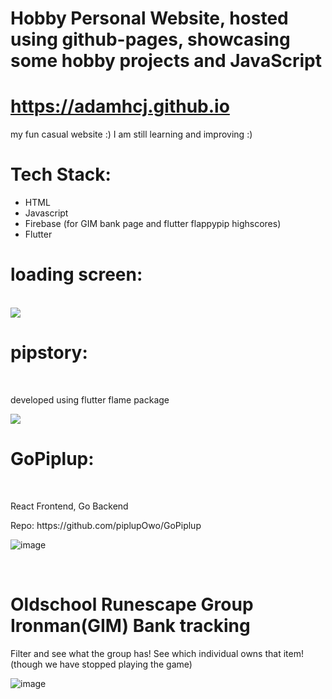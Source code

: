 # Hobby Personal Website, hosted using github-pages, showcasing some hobby projects and JavaScript
<h1><a href="https://adamhcj.github.io/">https://adamhcj.github.io</a></h1>
<p>my fun casual website :) I am still learning and improving :)</p>

<h1>Tech Stack:</h1>
<ul>
  <li>HTML</li>
  <li>Javascript</li>
  <li>Firebase (for GIM bank page and flutter flappypip highscores)</li>
  <li>Flutter</li>
</ul>

<h1>loading screen: </h1>
<br>
<img src="https://github.com/piplupOwo/piplupOwo.github.io/blob/main/resources/bg3.gif?raw=true" />

<h1>pipstory: </h1>
<br>
<p>developed using flutter flame package</p>
<img src="https://github.com/piplupOwo/piplupOwo.github.io/blob/main/resources/bg5.gif?raw=true" />

<h1>GoPiplup: </h1>
<br>
<p>React Frontend, Go Backend</p>
<p>Repo: https://github.com/piplupOwo/GoPiplup</p>

![image](https://github.com/piplupOwo/piplupOwo.github.io/assets/82926705/a5fdccc4-cadb-4eeb-9966-a1504d0632ec)

<br>
<h1>Oldschool Runescape Group Ironman(GIM) Bank tracking</h1>
<p>Filter and see what the group has! See which individual owns that item! (though we have stopped playing the game)</p>

![image](https://user-images.githubusercontent.com/82926705/194711190-a6ecbfae-526a-41dc-a007-d7870546689a.png)

<br>
